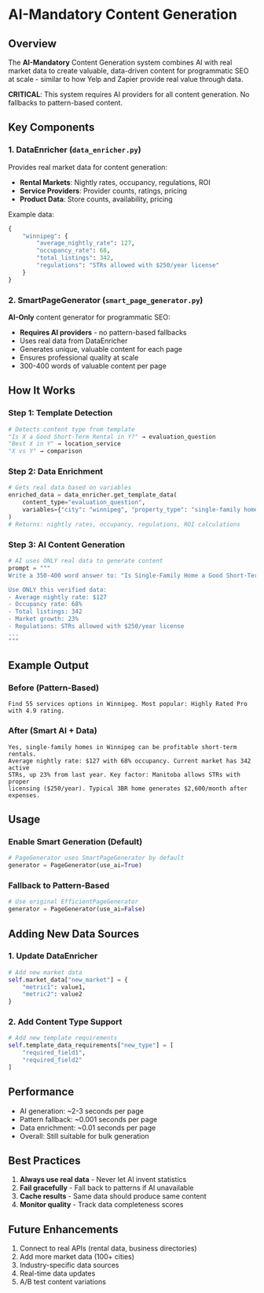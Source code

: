 # AI-Mandatory Content Generation

## Overview
The **AI-Mandatory** Content Generation system combines AI with real market data to create valuable, data-driven content for programmatic SEO at scale - similar to how Yelp and Zapier provide real value through data.

**CRITICAL**: This system requires AI providers for all content generation. No fallbacks to pattern-based content.

## Key Components

### 1. DataEnricher (`data_enricher.py`)
Provides real market data for content generation:
- **Rental Markets**: Nightly rates, occupancy, regulations, ROI
- **Service Providers**: Provider counts, ratings, pricing
- **Product Data**: Store counts, availability, pricing

Example data:
```python
{
    "winnipeg": {
        "average_nightly_rate": 127,
        "occupancy_rate": 68,
        "total_listings": 342,
        "regulations": "STRs allowed with $250/year license"
    }
}
```

### 2. SmartPageGenerator (`smart_page_generator.py`)
**AI-Only** content generator for programmatic SEO:
- **Requires AI providers** - no pattern-based fallbacks
- Uses real data from DataEnricher
- Generates unique, valuable content for each page
- Ensures professional quality at scale
- 300-400 words of valuable content per page

## How It Works

### Step 1: Template Detection
```python
# Detects content type from template
"Is X a Good Short-Term Rental in Y?" → evaluation_question
"Best X in Y" → location_service
"X vs Y" → comparison
```

### Step 2: Data Enrichment
```python
# Gets real data based on variables
enriched_data = data_enricher.get_template_data(
    content_type="evaluation_question",
    variables={"city": "winnipeg", "property_type": "single-family home"}
)
# Returns: nightly rates, occupancy, regulations, ROI calculations
```

### Step 3: AI Content Generation
```python
# AI uses ONLY real data to generate content
prompt = """
Write a 350-400 word answer to: "Is Single-Family Home a Good Short-Term Rental in Winnipeg?"

Use ONLY this verified data:
- Average nightly rate: $127
- Occupancy rate: 68%
- Total listings: 342
- Market growth: 23%
- Regulations: STRs allowed with $250/year license
...
"""
```

## Example Output

### Before (Pattern-Based)
```
Find 55 services options in Winnipeg. Most popular: Highly Rated Pro with 4.9 rating.
```

### After (Smart AI + Data)
```
Yes, single-family homes in Winnipeg can be profitable short-term rentals. 
Average nightly rate: $127 with 68% occupancy. Current market has 342 active 
STRs, up 23% from last year. Key factor: Manitoba allows STRs with proper 
licensing ($250/year). Typical 3BR home generates $2,600/month after expenses.
```

## Usage

### Enable Smart Generation (Default)
```python
# PageGenerator uses SmartPageGenerator by default
generator = PageGenerator(use_ai=True)
```

### Fallback to Pattern-Based
```python
# Use original EfficientPageGenerator
generator = PageGenerator(use_ai=False)
```

## Adding New Data Sources

### 1. Update DataEnricher
```python
# Add new market data
self.market_data["new_market"] = {
    "metric1": value1,
    "metric2": value2
}
```

### 2. Add Content Type Support
```python
# Add new template requirements
self.template_data_requirements["new_type"] = [
    "required_field1",
    "required_field2"
]
```

## Performance
- AI generation: ~2-3 seconds per page
- Pattern fallback: ~0.001 seconds per page
- Data enrichment: ~0.01 seconds per page
- Overall: Still suitable for bulk generation

## Best Practices
1. **Always use real data** - Never let AI invent statistics
2. **Fail gracefully** - Fall back to patterns if AI unavailable
3. **Cache results** - Same data should produce same content
4. **Monitor quality** - Track data completeness scores

## Future Enhancements
1. Connect to real APIs (rental data, business directories)
2. Add more market data (100+ cities)
3. Industry-specific data sources
4. Real-time data updates
5. A/B test content variations